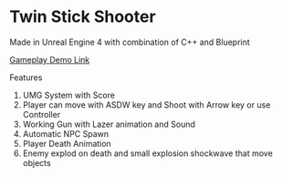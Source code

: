 # Twin Stick Shooter

Made in Unreal Engine 4 with combination of C++ and Blueprint

<a href="https://youtu.be/rTBYgmJAIsM"> Gameplay Demo Link <a>
  
Features
1. UMG System with Score
2. Player can move with ASDW key and Shoot with Arrow key or use Controller
3. Working Gun with Lazer animation and Sound
4. Automatic NPC Spawn
5. Player Death Animation
6. Enemy explod  on death and small explosion shockwave that move objects
  
